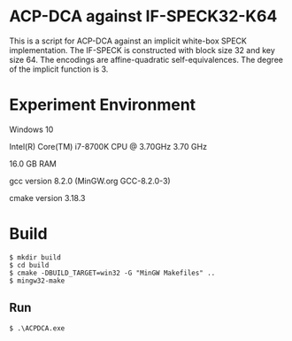 # ACP-DCA against IF-SPECK32-K64

This is a script for ACP-DCA against an implicit white-box SPECK implementation. The IF-SPECK is constructed with block size 32 and key size 64. The encodings are affine-quadratic self-equivalences. The degree of the implicit function is 3.

# Experiment Environment
Windows 10

Intel(R) Core(TM) i7-8700K CPU @ 3.70GHz   3.70 GHz

16.0 GB RAM

gcc version 8.2.0 (MinGW.org GCC-8.2.0-3)

cmake version 3.18.3

# Build

```
$ mkdir build
$ cd build
$ cmake -DBUILD_TARGET=win32 -G "MinGW Makefiles" ..
$ mingw32-make
```

## Run

```
$ .\ACPDCA.exe
```